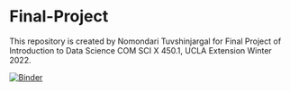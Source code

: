 # Final-Project

This repository is created by Nomondari Tuvshinjargal for Final Project of Introduction to Data Science COM SCI X 450.1, UCLA Extension Winter 2022.

[![Binder](https://mybinder.org/badge_logo.svg)](https://mybinder.org/v2/gh/nomondari/Final-Project/HEAD)
